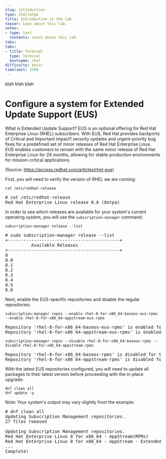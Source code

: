 ```yaml
---
slug: introduction
type: challenge
title: Introduction to the Lab
teaser: Lean about this lab.
notes:
- type: text
  contents: Learn about this lab.
tabs:
tabs:
- title: Terminal
  type: terminal
  hostname: rhel
difficulty: basic
timelimit: 3360
---
```

blah blah blah

# Configure a system for Extended Update Support (EUS)

What is Extended Update Support?
EUS is an optional offering for Red Hat Enterprise Linux (RHEL) subscribers. With EUS, Red Hat provides backports of Critical and Important impact1 security updates and urgent-priority bug fixes for a predefined set of minor releases of Red Hat Enterprise Linux. EUS enables customers to remain with the same minor release of Red Hat Enterprise Linux for 24 months, allowing for stable production environments for mission-critical applications.

(Source: https://access.redhat.com/articles/rhel-eus)

First, you will need to verify the version of RHEL we are running:

```
cat /etc/redhat-release
```

<pre class=file>
# cat /etc/redhat-release
Red Hat Enterprise Linux release 8.6 (Ootpa)
</pre>

In order to see which releases are available for your system's current operating system, you will use the `subscription-manager` command:

```
subscription-manager release --list
```

<pre class=file>
# sudo subscription-manager release --list
+-------------------------------------------+
          Available Releases
+-------------------------------------------+
8
8.0
8.1
8.2
8.3
8.4
8.5
8.6
</pre>

Next, enable the EUS-specific repositories and disable the regular repositories:

```
subscription-manager repos --enable rhel-8-for-x86_64-baseos-eus-rpms --enable rhel-8-for-x86_64-appstream-eus-rpms
```

<pre class=file>
Repository 'rhel-8-for-x86_64-baseos-eus-rpms' is enabled for this system.
Repository 'rhel-8-for-x86_64-appstream-eus-rpms' is enabled for this system.
</pre>

```
subscription-manager repos --disable rhel-8-for-x86_64-baseos-rpms --disable rhel-8-for-x86_64-appstream-rpms
```

<pre class=file>
Repository 'rhel-8-for-x86_64-baseos-rpms' is disabled for this system.
Repository 'rhel-8-for-x86_64-appstream-rpms' is disabled for this system.
</pre>

With the latest EUS repositories configured, you will need to update all packages to their latest version before proceeding with the in-place upgrade:

```
dnf clean all
dnf update -y
```

Note: Your system's output may vary slightly from the example:

<pre class=file>
# dnf clean all
Updating Subscription Management repositories.
27 files removed

Updating Subscription Management repositories.
Red Hat Enterprise Linux 8 for x86_64 - AppStream(RPMs)       53 MB/s |  45 MB     00:00
Red Hat Enterprise Linux 8 for x86_64 - AppStream - Extended Update Support (RPMs)
...
Complete!
</pre>